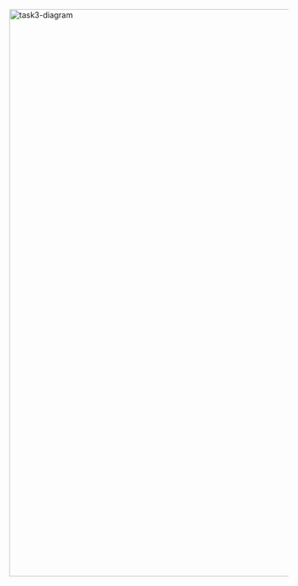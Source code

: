 <img width="1024" alt="task3-diagram" src="https://user-images.githubusercontent.com/92075815/149237210-da45d1e6-b819-480c-b467-ce1fc9eb238f.png">
